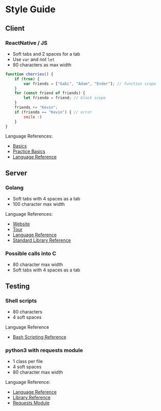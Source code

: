 # Style Guide

## Client
### ReactNative / JS
- Soft tabs and 2 spaces for a tab
- Use `var` and not `let`
- 80 characters as max width

```JavaScript
function cherries() {
    if (true) {
        var friends = ["Gabi", "Adam", "Ender"]; // function scope
    }
    for (const friend of friends) {
        let friendo = friend; // block scope
    }
    friends += "Kevin";
    if (friendo == "Kevin") { // error
        smile :)
    }
}
```

Language References:
- [Basics](https://observablehq.com/@nyuvis/javascript-basics?collection=@nyuvis/guides-and-examples)
- [Practice Basics](https://observablehq.com/@nyuvis/javascript-basics-practice?collection=@nyuvis/practice-exercises)
- [Language Reference](https://developer.mozilla.org/en-US/docs/Web/JavaScript/Reference)

## Server
### Golang
- Soft tabs with 4 spaces as a tab
- 100 character max width

Language References:
- [Website](https://golang.org)
- [Tour](https://tour.golang.org/)
- [Language Reference](https://golang.org/ref/spec)
- [Standard Library Reference](https://pkg.go.dev/std)

### Possible calls into C
- 80 character max width
- Soft tabs with 4 spaces as a tab

## Testing
### Shell scripts
- 80 characters
- 4 soft spaces

Language Reference
- [Bash Scripting Reference](https://medium.com/sysf/bash-scripting-everything-you-need-to-know-about-bash-shell-programming-cd08595f2fba)

### python3 with requests module
- 1 class per file
- 4 soft spaces
- 80 character max width

Language Reference:
- [Language Reference](https://docs.python.org/3/reference/index.html)
- [Library Reference](https://docs.python.org/3/library/index.html)
- [Requests Module](https://docs.python-requests.org/en/master/index.html)
